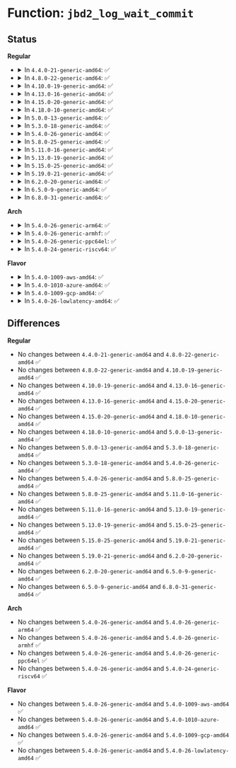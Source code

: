 # Function: <code>jbd2_log_wait_commit</code>

## Status
<b>Regular</b>
<ul>
<li>
<details>
<summary>In <code>4.4.0-21-generic-amd64</code>: ✅</summary>

```c
int jbd2_log_wait_commit(journal_t * journal, tid_t tid)
```

```json
{
  "name": "jbd2_log_wait_commit",
  "collision_type": "Unique Global",
  "inline_type": "No",
  "funcs": [
    {
      "addr": 18446744071581919856,
      "name": "jbd2_log_wait_commit",
      "external": true,
      "loc": "fs/jbd2/journal.c:689",
      "file": "fs/jbd2/journal.c",
      "inline": "seen, unknown",
      "caller_inline": [],
      "caller_func": [
        "fs/ext4/inode.c:ext4_setattr",
        "fs/ext4/super.c:ext4_sync_fs",
        "fs/ext4/super.c:ext4_sync_fs",
        "fs/jbd2/transaction.c:jbd2_journal_stop",
        "fs/jbd2/checkpoint.c:jbd2_log_do_checkpoint",
        "fs/jbd2/checkpoint.c:__jbd2_log_wait_for_space",
        "fs/jbd2/journal.c:__jbd2_journal_force_commit",
        "fs/jbd2/journal.c:jbd2_complete_transaction",
        "fs/jbd2/journal.c:jbd2_journal_flush"
      ]
    }
  ],
  "symbols": [
    {
      "addr": 18446744071581919856,
      "name": "jbd2_log_wait_commit",
      "section": ".text",
      "bind": "STB_GLOBAL",
      "size": 297
    }
  ]
}
```
</details>
</li>
<li>
<details>
<summary>In <code>4.8.0-22-generic-amd64</code>: ✅</summary>

```c
int jbd2_log_wait_commit(journal_t * journal, tid_t tid)
```

```json
{
  "name": "jbd2_log_wait_commit",
  "collision_type": "Unique Global",
  "inline_type": "No",
  "funcs": [
    {
      "addr": 18446744071582109616,
      "name": "jbd2_log_wait_commit",
      "external": true,
      "loc": "fs/jbd2/journal.c:690",
      "file": "fs/jbd2/journal.c",
      "inline": "seen, unknown",
      "caller_inline": [],
      "caller_func": [
        "fs/ext4/inode.c:ext4_setattr",
        "fs/ext4/super.c:ext4_sync_fs",
        "fs/ext4/super.c:ext4_sync_fs",
        "fs/jbd2/transaction.c:jbd2_journal_stop",
        "fs/jbd2/checkpoint.c:jbd2_log_do_checkpoint",
        "fs/jbd2/checkpoint.c:__jbd2_log_wait_for_space",
        "fs/jbd2/journal.c:jbd2_journal_flush",
        "fs/jbd2/journal.c:jbd2_complete_transaction",
        "fs/jbd2/journal.c:__jbd2_journal_force_commit"
      ]
    }
  ],
  "symbols": [
    {
      "addr": 18446744071582109616,
      "name": "jbd2_log_wait_commit",
      "section": ".text",
      "bind": "STB_GLOBAL",
      "size": 295
    }
  ]
}
```
</details>
</li>
<li>
<details>
<summary>In <code>4.10.0-19-generic-amd64</code>: ✅</summary>

```c
int jbd2_log_wait_commit(journal_t * journal, tid_t tid)
```

```json
{
  "name": "jbd2_log_wait_commit",
  "collision_type": "Unique Global",
  "inline_type": "No",
  "funcs": [
    {
      "addr": 18446744071582199776,
      "name": "jbd2_log_wait_commit",
      "external": true,
      "loc": "fs/jbd2/journal.c:690",
      "file": "fs/jbd2/journal.c",
      "inline": "seen, unknown",
      "caller_inline": [],
      "caller_func": [
        "fs/ext4/inode.c:ext4_setattr",
        "fs/ext4/super.c:ext4_sync_fs",
        "fs/ext4/super.c:ext4_sync_fs",
        "fs/jbd2/transaction.c:jbd2_journal_stop",
        "fs/jbd2/checkpoint.c:jbd2_log_do_checkpoint",
        "fs/jbd2/checkpoint.c:__jbd2_log_wait_for_space",
        "fs/jbd2/journal.c:jbd2_journal_flush",
        "fs/jbd2/journal.c:jbd2_complete_transaction",
        "fs/jbd2/journal.c:__jbd2_journal_force_commit"
      ]
    }
  ],
  "symbols": [
    {
      "addr": 18446744071582199776,
      "name": "jbd2_log_wait_commit",
      "section": ".text",
      "bind": "STB_GLOBAL",
      "size": 278
    }
  ]
}
```
</details>
</li>
<li>
<details>
<summary>In <code>4.13.0-16-generic-amd64</code>: ✅</summary>

```c
int jbd2_log_wait_commit(journal_t * journal, tid_t tid)
```

```json
{
  "name": "jbd2_log_wait_commit",
  "collision_type": "Unique Global",
  "inline_type": "No",
  "funcs": [
    {
      "addr": 18446744071582285184,
      "name": "jbd2_log_wait_commit",
      "external": true,
      "loc": "fs/jbd2/journal.c:699",
      "file": "fs/jbd2/journal.c",
      "inline": "seen, unknown",
      "caller_inline": [],
      "caller_func": [
        "fs/ext4/inode.c:ext4_setattr",
        "fs/ext4/super.c:ext4_sync_fs",
        "fs/ext4/super.c:ext4_sync_fs",
        "fs/jbd2/transaction.c:jbd2_journal_stop",
        "fs/jbd2/checkpoint.c:jbd2_log_do_checkpoint",
        "fs/jbd2/checkpoint.c:__jbd2_log_wait_for_space",
        "fs/jbd2/journal.c:jbd2_journal_flush",
        "fs/jbd2/journal.c:jbd2_complete_transaction",
        "fs/jbd2/journal.c:__jbd2_journal_force_commit"
      ]
    }
  ],
  "symbols": [
    {
      "addr": 18446744071582285184,
      "name": "jbd2_log_wait_commit",
      "section": ".text",
      "bind": "STB_GLOBAL",
      "size": 282
    }
  ]
}
```
</details>
</li>
<li>
<details>
<summary>In <code>4.15.0-20-generic-amd64</code>: ✅</summary>

```c
int jbd2_log_wait_commit(journal_t * journal, tid_t tid)
```

```json
{
  "name": "jbd2_log_wait_commit",
  "collision_type": "Unique Global",
  "inline_type": "No",
  "funcs": [
    {
      "addr": 18446744071582434240,
      "name": "jbd2_log_wait_commit",
      "external": true,
      "loc": "fs/jbd2/journal.c:698",
      "file": "fs/jbd2/journal.c",
      "inline": "seen, unknown",
      "caller_inline": [],
      "caller_func": [
        "fs/ext4/inode.c:ext4_setattr",
        "fs/ext4/super.c:ext4_sync_fs",
        "fs/ext4/super.c:ext4_sync_fs",
        "fs/jbd2/transaction.c:jbd2_journal_stop",
        "fs/jbd2/checkpoint.c:jbd2_log_do_checkpoint",
        "fs/jbd2/checkpoint.c:__jbd2_log_wait_for_space",
        "fs/jbd2/journal.c:jbd2_journal_flush",
        "fs/jbd2/journal.c:jbd2_complete_transaction",
        "fs/jbd2/journal.c:__jbd2_journal_force_commit"
      ]
    }
  ],
  "symbols": [
    {
      "addr": 18446744071582434240,
      "name": "jbd2_log_wait_commit",
      "section": ".text",
      "bind": "STB_GLOBAL",
      "size": 282
    }
  ]
}
```
</details>
</li>
<li>
<details>
<summary>In <code>4.18.0-10-generic-amd64</code>: ✅</summary>

```c
int jbd2_log_wait_commit(journal_t * journal, tid_t tid)
```

```json
{
  "name": "jbd2_log_wait_commit",
  "collision_type": "Unique Global",
  "inline_type": "No",
  "funcs": [
    {
      "addr": 18446744071582624784,
      "name": "jbd2_log_wait_commit",
      "external": true,
      "loc": "fs/jbd2/journal.c:695",
      "file": "fs/jbd2/journal.c",
      "inline": "seen, unknown",
      "caller_inline": [],
      "caller_func": [
        "fs/ext4/inode.c:ext4_setattr",
        "fs/ext4/super.c:ext4_sync_fs",
        "fs/ext4/super.c:ext4_sync_fs",
        "fs/jbd2/transaction.c:jbd2_journal_stop",
        "fs/jbd2/checkpoint.c:jbd2_log_do_checkpoint",
        "fs/jbd2/checkpoint.c:__jbd2_log_wait_for_space",
        "fs/jbd2/journal.c:jbd2_journal_flush",
        "fs/jbd2/journal.c:jbd2_complete_transaction",
        "fs/jbd2/journal.c:__jbd2_journal_force_commit"
      ]
    }
  ],
  "symbols": [
    {
      "addr": 18446744071582624784,
      "name": "jbd2_log_wait_commit",
      "section": ".text",
      "bind": "STB_GLOBAL",
      "size": 281
    }
  ]
}
```
</details>
</li>
<li>
<details>
<summary>In <code>5.0.0-13-generic-amd64</code>: ✅</summary>

```c
int jbd2_log_wait_commit(journal_t * journal, tid_t tid)
```

```json
{
  "name": "jbd2_log_wait_commit",
  "collision_type": "Unique Global",
  "inline_type": "No",
  "funcs": [
    {
      "addr": 18446744071582726528,
      "name": "jbd2_log_wait_commit",
      "external": true,
      "loc": "fs/jbd2/journal.c:695",
      "file": "fs/jbd2/journal.c",
      "inline": "seen, unknown",
      "caller_inline": [],
      "caller_func": [
        "fs/ext4/inode.c:ext4_setattr",
        "fs/ext4/super.c:ext4_sync_fs",
        "fs/ext4/super.c:ext4_sync_fs",
        "fs/jbd2/transaction.c:jbd2_journal_stop",
        "fs/jbd2/checkpoint.c:jbd2_log_do_checkpoint",
        "fs/jbd2/checkpoint.c:__jbd2_log_wait_for_space",
        "fs/jbd2/journal.c:jbd2_journal_flush",
        "fs/jbd2/journal.c:jbd2_complete_transaction",
        "fs/jbd2/journal.c:__jbd2_journal_force_commit"
      ]
    }
  ],
  "symbols": [
    {
      "addr": 18446744071582726528,
      "name": "jbd2_log_wait_commit",
      "section": ".text",
      "bind": "STB_GLOBAL",
      "size": 281
    }
  ]
}
```
</details>
</li>
<li>
<details>
<summary>In <code>5.3.0-18-generic-amd64</code>: ✅</summary>

```c
int jbd2_log_wait_commit(journal_t * journal, tid_t tid)
```

```json
{
  "name": "jbd2_log_wait_commit",
  "collision_type": "Unique Global",
  "inline_type": "No",
  "funcs": [
    {
      "addr": 18446744071582900112,
      "name": "jbd2_log_wait_commit",
      "external": true,
      "loc": "fs/jbd2/journal.c:678",
      "file": "fs/jbd2/journal.c",
      "inline": "seen, unknown",
      "caller_inline": [],
      "caller_func": [
        "fs/ext4/inode.c:ext4_setattr",
        "fs/ext4/super.c:ext4_sync_fs",
        "fs/ext4/super.c:ext4_sync_fs",
        "fs/jbd2/transaction.c:jbd2_journal_stop",
        "fs/jbd2/checkpoint.c:jbd2_log_do_checkpoint",
        "fs/jbd2/checkpoint.c:__jbd2_log_wait_for_space",
        "fs/jbd2/journal.c:jbd2_journal_flush",
        "fs/jbd2/journal.c:jbd2_complete_transaction",
        "fs/jbd2/journal.c:__jbd2_journal_force_commit"
      ]
    }
  ],
  "symbols": [
    {
      "addr": 18446744071582900112,
      "name": "jbd2_log_wait_commit",
      "section": ".text",
      "bind": "STB_GLOBAL",
      "size": 281
    }
  ]
}
```
</details>
</li>
<li>
<details>
<summary>In <code>5.4.0-26-generic-amd64</code>: ✅</summary>

```c
int jbd2_log_wait_commit(journal_t * journal, tid_t tid)
```

```json
{
  "name": "jbd2_log_wait_commit",
  "collision_type": "Unique Global",
  "inline_type": "No",
  "funcs": [
    {
      "addr": 18446744071583006688,
      "name": "jbd2_log_wait_commit",
      "external": true,
      "loc": "fs/jbd2/journal.c:676",
      "file": "fs/jbd2/journal.c",
      "inline": "seen, unknown",
      "caller_inline": [],
      "caller_func": [
        "fs/ext4/inode.c:ext4_setattr",
        "fs/ext4/super.c:ext4_sync_fs",
        "fs/ext4/super.c:ext4_sync_fs",
        "fs/jbd2/transaction.c:jbd2_journal_stop",
        "fs/jbd2/checkpoint.c:jbd2_log_do_checkpoint",
        "fs/jbd2/checkpoint.c:__jbd2_log_wait_for_space",
        "fs/jbd2/journal.c:jbd2_journal_flush",
        "fs/jbd2/journal.c:jbd2_complete_transaction",
        "fs/jbd2/journal.c:__jbd2_journal_force_commit"
      ]
    }
  ],
  "symbols": [
    {
      "addr": 18446744071583006688,
      "name": "jbd2_log_wait_commit",
      "section": ".text",
      "bind": "STB_GLOBAL",
      "size": 281
    }
  ]
}
```
</details>
</li>
<li>
<details>
<summary>In <code>5.8.0-25-generic-amd64</code>: ✅</summary>

```c
int jbd2_log_wait_commit(journal_t * journal, tid_t tid)
```

```json
{
  "name": "jbd2_log_wait_commit",
  "collision_type": "Unique Global",
  "inline_type": "No",
  "funcs": [
    {
      "addr": 18446744071583326304,
      "name": "jbd2_log_wait_commit",
      "external": true,
      "loc": "fs/jbd2/journal.c:675",
      "file": "fs/jbd2/journal.c",
      "inline": "seen, unknown",
      "caller_inline": [],
      "caller_func": [
        "fs/ext4/inode.c:ext4_setattr",
        "fs/ext4/super.c:ext4_sync_fs",
        "fs/ext4/super.c:ext4_sync_fs",
        "fs/jbd2/transaction.c:jbd2_journal_stop",
        "fs/jbd2/checkpoint.c:jbd2_log_do_checkpoint",
        "fs/jbd2/checkpoint.c:__jbd2_log_wait_for_space",
        "fs/jbd2/journal.c:jbd2_journal_flush",
        "fs/jbd2/journal.c:jbd2_complete_transaction",
        "fs/jbd2/journal.c:__jbd2_journal_force_commit"
      ]
    }
  ],
  "symbols": [
    {
      "addr": 18446744071583326304,
      "name": "jbd2_log_wait_commit",
      "section": ".text",
      "bind": "STB_GLOBAL",
      "size": 281
    }
  ]
}
```
</details>
</li>
<li>
<details>
<summary>In <code>5.11.0-16-generic-amd64</code>: ✅</summary>

```c
int jbd2_log_wait_commit(journal_t * journal, tid_t tid)
```

```json
{
  "name": "jbd2_log_wait_commit",
  "collision_type": "Unique Global",
  "inline_type": "No",
  "funcs": [
    {
      "addr": 18446744071583442960,
      "name": "jbd2_log_wait_commit",
      "external": true,
      "loc": "fs/jbd2/journal.c:681",
      "file": "fs/jbd2/journal.c",
      "inline": "seen, unknown",
      "caller_inline": [],
      "caller_func": [
        "fs/ext4/inode.c:ext4_setattr",
        "fs/ext4/super.c:ext4_sync_fs",
        "fs/ext4/super.c:ext4_sync_fs",
        "fs/jbd2/transaction.c:jbd2_journal_stop",
        "fs/jbd2/checkpoint.c:jbd2_log_do_checkpoint",
        "fs/jbd2/checkpoint.c:__jbd2_log_wait_for_space",
        "fs/jbd2/journal.c:jbd2_journal_flush",
        "fs/jbd2/journal.c:jbd2_complete_transaction",
        "fs/jbd2/journal.c:__jbd2_journal_force_commit"
      ]
    }
  ],
  "symbols": [
    {
      "addr": 18446744071583442960,
      "name": "jbd2_log_wait_commit",
      "section": ".text",
      "bind": "STB_GLOBAL",
      "size": 281
    }
  ]
}
```
</details>
</li>
<li>
<details>
<summary>In <code>5.13.0-19-generic-amd64</code>: ✅</summary>

```c
int jbd2_log_wait_commit(journal_t * journal, tid_t tid)
```

```json
{
  "name": "jbd2_log_wait_commit",
  "collision_type": "Unique Global",
  "inline_type": "No",
  "funcs": [
    {
      "addr": 18446744071583465152,
      "name": "jbd2_log_wait_commit",
      "external": true,
      "loc": "fs/jbd2/journal.c:681",
      "file": "fs/jbd2/journal.c",
      "inline": "seen, unknown",
      "caller_inline": [],
      "caller_func": [
        "fs/ext4/inode.c:ext4_setattr",
        "fs/ext4/super.c:ext4_sync_fs",
        "fs/ext4/super.c:ext4_sync_fs",
        "fs/jbd2/transaction.c:jbd2_journal_stop",
        "fs/jbd2/checkpoint.c:jbd2_log_do_checkpoint",
        "fs/jbd2/checkpoint.c:__jbd2_log_wait_for_space",
        "fs/jbd2/journal.c:jbd2_journal_flush",
        "fs/jbd2/journal.c:jbd2_complete_transaction",
        "fs/jbd2/journal.c:__jbd2_journal_force_commit"
      ]
    }
  ],
  "symbols": [
    {
      "addr": 18446744071583465152,
      "name": "jbd2_log_wait_commit",
      "section": ".text",
      "bind": "STB_GLOBAL",
      "size": 281
    }
  ]
}
```
</details>
</li>
<li>
<details>
<summary>In <code>5.15.0-25-generic-amd64</code>: ✅</summary>

```c
int jbd2_log_wait_commit(journal_t * journal, tid_t tid)
```

```json
{
  "name": "jbd2_log_wait_commit",
  "collision_type": "Unique Global",
  "inline_type": "No",
  "funcs": [
    {
      "addr": 18446744071583817696,
      "name": "jbd2_log_wait_commit",
      "external": true,
      "loc": "fs/jbd2/journal.c:681",
      "file": "fs/jbd2/journal.c",
      "inline": "seen, unknown",
      "caller_inline": [],
      "caller_func": [
        "fs/ext4/inode.c:ext4_setattr",
        "fs/ext4/super.c:ext4_sync_fs",
        "fs/ext4/super.c:ext4_sync_fs",
        "fs/jbd2/transaction.c:jbd2_journal_stop",
        "fs/jbd2/checkpoint.c:jbd2_log_do_checkpoint",
        "fs/jbd2/checkpoint.c:__jbd2_log_wait_for_space",
        "fs/jbd2/journal.c:jbd2_journal_flush",
        "fs/jbd2/journal.c:jbd2_complete_transaction",
        "fs/jbd2/journal.c:__jbd2_journal_force_commit"
      ]
    }
  ],
  "symbols": [
    {
      "addr": 18446744071583817696,
      "name": "jbd2_log_wait_commit",
      "section": ".text",
      "bind": "STB_GLOBAL",
      "size": 281
    }
  ]
}
```
</details>
</li>
<li>
<details>
<summary>In <code>5.19.0-21-generic-amd64</code>: ✅</summary>

```c
int jbd2_log_wait_commit(journal_t * journal, tid_t tid)
```

```json
{
  "name": "jbd2_log_wait_commit",
  "collision_type": "Unique Global",
  "inline_type": "No",
  "funcs": [
    {
      "addr": 18446744071584383888,
      "name": "jbd2_log_wait_commit",
      "external": true,
      "loc": "fs/jbd2/journal.c:681",
      "file": "fs/jbd2/journal.c",
      "inline": "seen, unknown",
      "caller_inline": [],
      "caller_func": [
        "fs/ext4/inode.c:ext4_wait_for_tail_page_commit",
        "fs/ext4/super.c:ext4_sync_fs",
        "fs/ext4/super.c:ext4_sync_fs",
        "fs/jbd2/transaction.c:jbd2_journal_stop",
        "fs/jbd2/checkpoint.c:jbd2_log_do_checkpoint",
        "fs/jbd2/checkpoint.c:__jbd2_log_wait_for_space",
        "fs/jbd2/journal.c:jbd2_journal_flush",
        "fs/jbd2/journal.c:jbd2_complete_transaction",
        "fs/jbd2/journal.c:__jbd2_journal_force_commit"
      ]
    }
  ],
  "symbols": [
    {
      "addr": 18446744071584383888,
      "name": "jbd2_log_wait_commit",
      "section": ".text",
      "bind": "STB_GLOBAL",
      "size": 331
    }
  ]
}
```
</details>
</li>
<li>
<details>
<summary>In <code>6.2.0-20-generic-amd64</code>: ✅</summary>

```c
int jbd2_log_wait_commit(journal_t * journal, tid_t tid)
```

```json
{
  "name": "jbd2_log_wait_commit",
  "collision_type": "Unique Global",
  "inline_type": "No",
  "funcs": [
    {
      "addr": 18446744071585036928,
      "name": "jbd2_log_wait_commit",
      "external": true,
      "loc": "fs/jbd2/journal.c:678",
      "file": "fs/jbd2/journal.c",
      "inline": "seen, unknown",
      "caller_inline": [],
      "caller_func": [
        "fs/ext4/inode.c:ext4_wait_for_tail_page_commit",
        "fs/ext4/super.c:ext4_sync_fs",
        "fs/ext4/super.c:ext4_sync_fs",
        "fs/jbd2/transaction.c:jbd2_journal_stop",
        "fs/jbd2/checkpoint.c:jbd2_log_do_checkpoint",
        "fs/jbd2/checkpoint.c:__jbd2_log_wait_for_space",
        "fs/jbd2/journal.c:jbd2_journal_flush",
        "fs/jbd2/journal.c:jbd2_complete_transaction",
        "fs/jbd2/journal.c:__jbd2_journal_force_commit"
      ]
    }
  ],
  "symbols": [
    {
      "addr": 18446744071585036928,
      "name": "jbd2_log_wait_commit",
      "section": ".text",
      "bind": "STB_GLOBAL",
      "size": 331
    }
  ]
}
```
</details>
</li>
<li>
<details>
<summary>In <code>6.5.0-9-generic-amd64</code>: ✅</summary>

```c
int jbd2_log_wait_commit(journal_t * journal, tid_t tid)
```

```json
{
  "name": "jbd2_log_wait_commit",
  "collision_type": "Unique Global",
  "inline_type": "No",
  "funcs": [
    {
      "addr": 18446744071585264528,
      "name": "jbd2_log_wait_commit",
      "external": true,
      "loc": "fs/jbd2/journal.c:677",
      "file": "fs/jbd2/journal.c",
      "inline": "seen, unknown",
      "caller_inline": [],
      "caller_func": [
        "fs/ext4/inode.c:ext4_wait_for_tail_page_commit",
        "fs/ext4/super.c:ext4_sync_fs",
        "fs/ext4/super.c:ext4_sync_fs",
        "fs/jbd2/transaction.c:jbd2_journal_stop",
        "fs/jbd2/checkpoint.c:jbd2_log_do_checkpoint",
        "fs/jbd2/checkpoint.c:__jbd2_log_wait_for_space",
        "fs/jbd2/journal.c:jbd2_journal_flush",
        "fs/jbd2/journal.c:jbd2_complete_transaction",
        "fs/jbd2/journal.c:__jbd2_journal_force_commit"
      ]
    }
  ],
  "symbols": [
    {
      "addr": 18446744071585264528,
      "name": "jbd2_log_wait_commit",
      "section": ".text",
      "bind": "STB_GLOBAL",
      "size": 332
    }
  ]
}
```
</details>
</li>
<li>
<details>
<summary>In <code>6.8.0-31-generic-amd64</code>: ✅</summary>

```c
int jbd2_log_wait_commit(journal_t * journal, tid_t tid)
```

```json
{
  "name": "jbd2_log_wait_commit",
  "collision_type": "Unique Global",
  "inline_type": "No",
  "funcs": [
    {
      "addr": 18446744071585497760,
      "name": "jbd2_log_wait_commit",
      "external": true,
      "loc": "fs/jbd2/journal.c:666",
      "file": "fs/jbd2/journal.c",
      "inline": "seen, unknown",
      "caller_inline": [],
      "caller_func": [
        "fs/ext4/inode.c:ext4_wait_for_tail_page_commit",
        "fs/ext4/super.c:ext4_sync_fs",
        "fs/ext4/super.c:ext4_sync_fs",
        "fs/jbd2/transaction.c:jbd2_journal_stop",
        "fs/jbd2/checkpoint.c:jbd2_log_do_checkpoint",
        "fs/jbd2/checkpoint.c:__jbd2_log_wait_for_space",
        "fs/jbd2/journal.c:jbd2_journal_flush",
        "fs/jbd2/journal.c:jbd2_complete_transaction",
        "fs/jbd2/journal.c:__jbd2_journal_force_commit"
      ]
    }
  ],
  "symbols": [
    {
      "addr": 18446744071585497760,
      "name": "jbd2_log_wait_commit",
      "section": ".text",
      "bind": "STB_GLOBAL",
      "size": 332
    }
  ]
}
```
</details>
</li>
</ul>
<b>Arch</b>
<ul>
<li>
<details>
<summary>In <code>5.4.0-26-generic-arm64</code>: ✅</summary>

```c
int jbd2_log_wait_commit(journal_t * journal, tid_t tid)
```

```json
{
  "name": "jbd2_log_wait_commit",
  "collision_type": "Unique Global",
  "inline_type": "No",
  "funcs": [
    {
      "addr": 18446603336494701416,
      "name": "jbd2_log_wait_commit",
      "external": true,
      "loc": "fs/jbd2/journal.c:676",
      "file": "fs/jbd2/journal.c",
      "inline": "seen, unknown",
      "caller_inline": [],
      "caller_func": [
        "fs/ext4/inode.c:ext4_setattr",
        "fs/ext4/super.c:ext4_sync_fs",
        "fs/ext4/super.c:ext4_sync_fs",
        "fs/jbd2/transaction.c:jbd2_journal_stop",
        "fs/jbd2/checkpoint.c:jbd2_log_do_checkpoint",
        "fs/jbd2/checkpoint.c:__jbd2_log_wait_for_space",
        "fs/jbd2/journal.c:jbd2_journal_flush",
        "fs/jbd2/journal.c:jbd2_complete_transaction",
        "fs/jbd2/journal.c:__jbd2_journal_force_commit"
      ]
    }
  ],
  "symbols": [
    {
      "addr": 18446603336494701416,
      "name": "jbd2_log_wait_commit",
      "section": ".text",
      "bind": "STB_GLOBAL",
      "size": 460
    }
  ]
}
```
</details>
</li>
<li>
<details>
<summary>In <code>5.4.0-26-generic-armhf</code>: ✅</summary>

```c
int jbd2_log_wait_commit(journal_t * journal, tid_t tid)
```

```json
{
  "name": "jbd2_log_wait_commit",
  "collision_type": "Unique Global",
  "inline_type": "No",
  "funcs": [
    {
      "addr": 3228142004,
      "name": "jbd2_log_wait_commit",
      "external": true,
      "loc": "fs/jbd2/journal.c:676",
      "file": "fs/jbd2/journal.c",
      "inline": "seen, unknown",
      "caller_inline": [],
      "caller_func": [
        "fs/ext4/inode.c:ext4_setattr",
        "fs/ext4/super.c:ext4_sync_fs",
        "fs/ext4/super.c:ext4_sync_fs",
        "fs/jbd2/transaction.c:jbd2_journal_stop",
        "fs/jbd2/checkpoint.c:jbd2_log_do_checkpoint",
        "fs/jbd2/checkpoint.c:__jbd2_log_wait_for_space",
        "fs/jbd2/journal.c:jbd2_journal_flush",
        "fs/jbd2/journal.c:jbd2_complete_transaction",
        "fs/jbd2/journal.c:__jbd2_journal_force_commit"
      ]
    }
  ],
  "symbols": [
    {
      "addr": 3228142004,
      "name": "jbd2_log_wait_commit",
      "section": ".text",
      "bind": "STB_GLOBAL",
      "size": 360
    }
  ]
}
```
</details>
</li>
<li>
<details>
<summary>In <code>5.4.0-26-generic-ppc64el</code>: ✅</summary>

```c
int jbd2_log_wait_commit(journal_t * journal, tid_t tid)
```

```json
{
  "name": "jbd2_log_wait_commit",
  "collision_type": "Unique Global",
  "inline_type": "No",
  "funcs": [
    {
      "addr": 13835058055288514624,
      "name": "jbd2_log_wait_commit",
      "external": true,
      "loc": "fs/jbd2/journal.c:676",
      "file": "fs/jbd2/journal.c",
      "inline": "seen, unknown",
      "caller_inline": [],
      "caller_func": [
        "fs/ext4/inode.c:ext4_setattr",
        "fs/ext4/super.c:ext4_sync_fs",
        "fs/ext4/super.c:ext4_sync_fs",
        "fs/jbd2/transaction.c:jbd2_journal_stop",
        "fs/jbd2/checkpoint.c:jbd2_log_do_checkpoint",
        "fs/jbd2/checkpoint.c:__jbd2_log_wait_for_space",
        "fs/jbd2/journal.c:jbd2_journal_flush",
        "fs/jbd2/journal.c:jbd2_complete_transaction",
        "fs/jbd2/journal.c:__jbd2_journal_force_commit",
        "fs/jbd2/journal.c:__jbd2_journal_force_commit"
      ]
    }
  ],
  "symbols": [
    {
      "addr": 13835058055288514624,
      "name": "jbd2_log_wait_commit",
      "section": ".text",
      "bind": "STB_GLOBAL",
      "size": 412
    }
  ]
}
```
</details>
</li>
<li>
<details>
<summary>In <code>5.4.0-24-generic-riscv64</code>: ✅</summary>

```c
int jbd2_log_wait_commit(journal_t * journal, tid_t tid)
```

```json
{
  "name": "jbd2_log_wait_commit",
  "collision_type": "Unique Global",
  "inline_type": "No",
  "funcs": [
    {
      "addr": 18446743936274050284,
      "name": "jbd2_log_wait_commit",
      "external": true,
      "loc": "fs/jbd2/journal.c:676",
      "file": "fs/jbd2/journal.c",
      "inline": "seen, unknown",
      "caller_inline": [],
      "caller_func": [
        "fs/ext4/inode.c:ext4_setattr",
        "fs/ext4/super.c:ext4_sync_fs",
        "fs/ext4/super.c:ext4_sync_fs",
        "fs/jbd2/transaction.c:jbd2_journal_stop",
        "fs/jbd2/checkpoint.c:jbd2_log_do_checkpoint",
        "fs/jbd2/checkpoint.c:__jbd2_log_wait_for_space",
        "fs/jbd2/journal.c:jbd2_journal_flush",
        "fs/jbd2/journal.c:jbd2_complete_transaction"
      ]
    }
  ],
  "symbols": [
    {
      "addr": 18446743936274050284,
      "name": "jbd2_log_wait_commit",
      "section": ".text",
      "bind": "STB_GLOBAL",
      "size": 274
    }
  ]
}
```
</details>
</li>
</ul>
<b>Flavor</b>
<ul>
<li>
<details>
<summary>In <code>5.4.0-1009-aws-amd64</code>: ✅</summary>

```c
int jbd2_log_wait_commit(journal_t * journal, tid_t tid)
```

```json
{
  "name": "jbd2_log_wait_commit",
  "collision_type": "Unique Global",
  "inline_type": "No",
  "funcs": [
    {
      "addr": 18446744071582975424,
      "name": "jbd2_log_wait_commit",
      "external": true,
      "loc": "fs/jbd2/journal.c:676",
      "file": "fs/jbd2/journal.c",
      "inline": "seen, unknown",
      "caller_inline": [],
      "caller_func": [
        "fs/ext4/inode.c:ext4_setattr",
        "fs/ext4/super.c:ext4_sync_fs",
        "fs/ext4/super.c:ext4_sync_fs",
        "fs/jbd2/transaction.c:jbd2_journal_stop",
        "fs/jbd2/checkpoint.c:jbd2_log_do_checkpoint",
        "fs/jbd2/checkpoint.c:__jbd2_log_wait_for_space",
        "fs/jbd2/journal.c:jbd2_journal_flush",
        "fs/jbd2/journal.c:jbd2_complete_transaction",
        "fs/jbd2/journal.c:__jbd2_journal_force_commit"
      ]
    }
  ],
  "symbols": [
    {
      "addr": 18446744071582975424,
      "name": "jbd2_log_wait_commit",
      "section": ".text",
      "bind": "STB_GLOBAL",
      "size": 281
    }
  ]
}
```
</details>
</li>
<li>
<details>
<summary>In <code>5.4.0-1010-azure-amd64</code>: ✅</summary>

```c
int jbd2_log_wait_commit(journal_t * journal, tid_t tid)
```

```json
{
  "name": "jbd2_log_wait_commit",
  "collision_type": "Unique Global",
  "inline_type": "No",
  "funcs": [
    {
      "addr": 18446744071582912576,
      "name": "jbd2_log_wait_commit",
      "external": true,
      "loc": "fs/jbd2/journal.c:676",
      "file": "fs/jbd2/journal.c",
      "inline": "seen, unknown",
      "caller_inline": [],
      "caller_func": [
        "fs/ext4/inode.c:ext4_setattr",
        "fs/ext4/super.c:ext4_sync_fs",
        "fs/ext4/super.c:ext4_sync_fs",
        "fs/jbd2/transaction.c:jbd2_journal_stop",
        "fs/jbd2/checkpoint.c:jbd2_log_do_checkpoint",
        "fs/jbd2/checkpoint.c:__jbd2_log_wait_for_space",
        "fs/jbd2/journal.c:jbd2_journal_flush",
        "fs/jbd2/journal.c:jbd2_complete_transaction",
        "fs/jbd2/journal.c:__jbd2_journal_force_commit"
      ]
    }
  ],
  "symbols": [
    {
      "addr": 18446744071582912576,
      "name": "jbd2_log_wait_commit",
      "section": ".text",
      "bind": "STB_GLOBAL",
      "size": 281
    }
  ]
}
```
</details>
</li>
<li>
<details>
<summary>In <code>5.4.0-1009-gcp-amd64</code>: ✅</summary>

```c
int jbd2_log_wait_commit(journal_t * journal, tid_t tid)
```

```json
{
  "name": "jbd2_log_wait_commit",
  "collision_type": "Unique Global",
  "inline_type": "No",
  "funcs": [
    {
      "addr": 18446744071582964032,
      "name": "jbd2_log_wait_commit",
      "external": true,
      "loc": "fs/jbd2/journal.c:676",
      "file": "fs/jbd2/journal.c",
      "inline": "seen, unknown",
      "caller_inline": [],
      "caller_func": [
        "fs/ext4/inode.c:ext4_setattr",
        "fs/ext4/super.c:ext4_sync_fs",
        "fs/ext4/super.c:ext4_sync_fs",
        "fs/jbd2/transaction.c:jbd2_journal_stop",
        "fs/jbd2/checkpoint.c:jbd2_log_do_checkpoint",
        "fs/jbd2/checkpoint.c:__jbd2_log_wait_for_space",
        "fs/jbd2/journal.c:jbd2_journal_flush",
        "fs/jbd2/journal.c:jbd2_complete_transaction",
        "fs/jbd2/journal.c:__jbd2_journal_force_commit"
      ]
    }
  ],
  "symbols": [
    {
      "addr": 18446744071582964032,
      "name": "jbd2_log_wait_commit",
      "section": ".text",
      "bind": "STB_GLOBAL",
      "size": 281
    }
  ]
}
```
</details>
</li>
<li>
<details>
<summary>In <code>5.4.0-26-lowlatency-amd64</code>: ✅</summary>

```c
int jbd2_log_wait_commit(journal_t * journal, tid_t tid)
```

```json
{
  "name": "jbd2_log_wait_commit",
  "collision_type": "Unique Global",
  "inline_type": "No",
  "funcs": [
    {
      "addr": 18446744071583052560,
      "name": "jbd2_log_wait_commit",
      "external": true,
      "loc": "fs/jbd2/journal.c:676",
      "file": "fs/jbd2/journal.c",
      "inline": "seen, unknown",
      "caller_inline": [],
      "caller_func": [
        "fs/ext4/inode.c:ext4_setattr",
        "fs/ext4/super.c:ext4_sync_fs",
        "fs/ext4/super.c:ext4_sync_fs",
        "fs/jbd2/transaction.c:jbd2_journal_stop",
        "fs/jbd2/checkpoint.c:jbd2_log_do_checkpoint",
        "fs/jbd2/checkpoint.c:__jbd2_log_wait_for_space",
        "fs/jbd2/journal.c:jbd2_journal_flush",
        "fs/jbd2/journal.c:jbd2_complete_transaction",
        "fs/jbd2/journal.c:__jbd2_journal_force_commit"
      ]
    }
  ],
  "symbols": [
    {
      "addr": 18446744071583052560,
      "name": "jbd2_log_wait_commit",
      "section": ".text",
      "bind": "STB_GLOBAL",
      "size": 271
    }
  ]
}
```
</details>
</li>
</ul>

## Differences
<b>Regular</b>
<ul>
<li>
No changes between <code>4.4.0-21-generic-amd64</code> and <code>4.8.0-22-generic-amd64</code> ✅
</li>
<li>
No changes between <code>4.8.0-22-generic-amd64</code> and <code>4.10.0-19-generic-amd64</code> ✅
</li>
<li>
No changes between <code>4.10.0-19-generic-amd64</code> and <code>4.13.0-16-generic-amd64</code> ✅
</li>
<li>
No changes between <code>4.13.0-16-generic-amd64</code> and <code>4.15.0-20-generic-amd64</code> ✅
</li>
<li>
No changes between <code>4.15.0-20-generic-amd64</code> and <code>4.18.0-10-generic-amd64</code> ✅
</li>
<li>
No changes between <code>4.18.0-10-generic-amd64</code> and <code>5.0.0-13-generic-amd64</code> ✅
</li>
<li>
No changes between <code>5.0.0-13-generic-amd64</code> and <code>5.3.0-18-generic-amd64</code> ✅
</li>
<li>
No changes between <code>5.3.0-18-generic-amd64</code> and <code>5.4.0-26-generic-amd64</code> ✅
</li>
<li>
No changes between <code>5.4.0-26-generic-amd64</code> and <code>5.8.0-25-generic-amd64</code> ✅
</li>
<li>
No changes between <code>5.8.0-25-generic-amd64</code> and <code>5.11.0-16-generic-amd64</code> ✅
</li>
<li>
No changes between <code>5.11.0-16-generic-amd64</code> and <code>5.13.0-19-generic-amd64</code> ✅
</li>
<li>
No changes between <code>5.13.0-19-generic-amd64</code> and <code>5.15.0-25-generic-amd64</code> ✅
</li>
<li>
No changes between <code>5.15.0-25-generic-amd64</code> and <code>5.19.0-21-generic-amd64</code> ✅
</li>
<li>
No changes between <code>5.19.0-21-generic-amd64</code> and <code>6.2.0-20-generic-amd64</code> ✅
</li>
<li>
No changes between <code>6.2.0-20-generic-amd64</code> and <code>6.5.0-9-generic-amd64</code> ✅
</li>
<li>
No changes between <code>6.5.0-9-generic-amd64</code> and <code>6.8.0-31-generic-amd64</code> ✅
</li>
</ul>
<b>Arch</b>
<ul>
<li>
No changes between <code>5.4.0-26-generic-amd64</code> and <code>5.4.0-26-generic-arm64</code> ✅
</li>
<li>
No changes between <code>5.4.0-26-generic-amd64</code> and <code>5.4.0-26-generic-armhf</code> ✅
</li>
<li>
No changes between <code>5.4.0-26-generic-amd64</code> and <code>5.4.0-26-generic-ppc64el</code> ✅
</li>
<li>
No changes between <code>5.4.0-26-generic-amd64</code> and <code>5.4.0-24-generic-riscv64</code> ✅
</li>
</ul>
<b>Flavor</b>
<ul>
<li>
No changes between <code>5.4.0-26-generic-amd64</code> and <code>5.4.0-1009-aws-amd64</code> ✅
</li>
<li>
No changes between <code>5.4.0-26-generic-amd64</code> and <code>5.4.0-1010-azure-amd64</code> ✅
</li>
<li>
No changes between <code>5.4.0-26-generic-amd64</code> and <code>5.4.0-1009-gcp-amd64</code> ✅
</li>
<li>
No changes between <code>5.4.0-26-generic-amd64</code> and <code>5.4.0-26-lowlatency-amd64</code> ✅
</li>
</ul>
